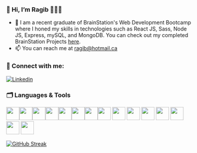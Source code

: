 ### 👋 Hi, I’m Ragib 👨🏽‍💻
- 🌱 I am a recent graduate of BrainStation's Web Development Bootcamp where I honed my skills in technologies such as React JS, Sass, Node JS, Express, mySQL, and MongoDB. You can check out my completed BrainStation Projects [here](https://github.com/ragibs/brainstaion-projects).
- 📫 You can reach me at ragib@hotmail.ca



### 🤝 Connect with me: 
[![Linkedin](https://img.shields.io/badge/LinkedIn-0077B5?style=for-the-badge&logo=linkedin&logoColor=white)](https://www.linkedin.com/in/ragibsina)









### 🗂 Languages & Tools
<img height=35 src="https://cdn.jsdelivr.net/gh/devicons/devicon/icons/sass/sass-original.svg"/><img height=35 src="https://cdn.jsdelivr.net/gh/devicons/devicon/icons/express/express-original-wordmark.svg"/><img height=35 src="https://cdn.jsdelivr.net/gh/devicons/devicon/icons/html5/html5-original.svg" /><img height=35 src="https://cdn.jsdelivr.net/gh/devicons/devicon/icons/css3/css3-original.svg" /><img height=35 src="https://cdn.jsdelivr.net/gh/devicons/devicon/icons/react/react-original.svg" /><img height=35 src="https://cdn.jsdelivr.net/gh/devicons/devicon/icons/git/git-plain.svg"/><img height=35 src="https://cdn.jsdelivr.net/gh/devicons/devicon/icons/github/github-original.svg"/><img height=35 src="https://cdn.jsdelivr.net/gh/devicons/devicon/icons/canva/canva-original.svg"/>
<img height=35 src="https://cdn.jsdelivr.net/gh/devicons/devicon/icons/jira/jira-original-wordmark.svg" />
<img height=35 src="https://cdn.jsdelivr.net/gh/devicons/devicon/icons/mysql/mysql-original-wordmark.svg" />
<img height=35 src="https://cdn.jsdelivr.net/gh/devicons/devicon/icons/nodejs/nodejs-original.svg" />
<img height=35 src="https://cdn.jsdelivr.net/gh/devicons/devicon/icons/javascript/javascript-original.svg" />
<img height=35 src="https://cdn.jsdelivr.net/gh/devicons/devicon/icons/figma/figma-original.svg" />
<img height=35 src="https://cdn.jsdelivr.net/gh/devicons/devicon/icons/mongodb/mongodb-original-wordmark.svg" />
<img height=35 src="https://cdn.jsdelivr.net/gh/devicons/devicon/icons/nextjs/nextjs-original-wordmark.svg" />


[![GitHub Streak](https://streak-stats.demolab.com?user=ragibs&theme=github-light&hide_border=true)](https://github.com/ragibs)







<!---
ragibs/ragibs is a ✨ special ✨ repository because its `README.md` (this file) appears on your GitHub profile.
You can click the Preview link to take a look at your changes.
--->
